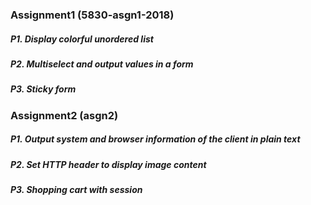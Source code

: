 ### Assignment1 (5830-asgn1-2018)
##### P1. Display colorful unordered list
##### P2. Multiselect and output values in a form
##### P3. Sticky form
###
### Assignment2 (asgn2)
##### P1. Output system and browser information of the client in plain text
##### P2. Set HTTP header to display image content
##### P3. Shopping cart with session
